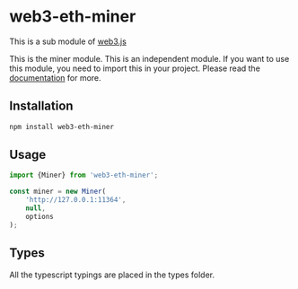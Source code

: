 # web3-eth-miner

This is a sub module of [web3.js][repo]

This is the miner module. This is an independent module. If you want to use this module, you need to import this in your project.
Please read the [documentation][docs] for more.

## Installation

```bash
npm install web3-eth-miner
```

## Usage

```js
import {Miner} from 'web3-eth-miner';

const miner = new Miner(
    'http://127.0.0.1:11364',
    null,
    options
);
```

## Types

All the typescript typings are placed in the types folder.

[docs]: http://web3js.readthedocs.io/en/1.0/
[repo]: https://github.com/ethereum/web3.js
